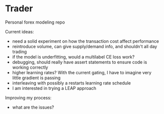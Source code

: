 # Trader
Personal forex modeling repo

Current ideas:
- need a solid experiment on how the transaction cost affect performance
- reintroduce volume, can give supply/demand info, and shouldn't all day trading
- if the model is underfitting, would a multilabel CE loss work?
- debugging, should really have assert statements to ensure code is working correctly
- higher learning rates? With the current gating, I have to imagine very little gradient is passing
- interleaving with possibly a restarts learning rate schedule
- I am interested in trying a LEAP approach


Improving my process:
- what are the issues?
